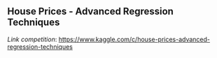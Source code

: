 ## House Prices - Advanced Regression Techniques
*Link competition*: https://www.kaggle.com/c/house-prices-advanced-regression-techniques


